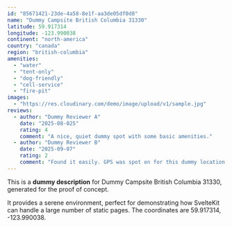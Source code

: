 ```yaml
---
id: "85671421-23de-4a58-8e1f-aa3de05df0d8"
name: "Dummy Campsite British Columbia 31330"
latitude: 59.917314
longitude: -123.990038
continent: "north-america"
country: "canada"
region: "british-columbia"
amenities:
  - "water"
  - "tent-only"
  - "dog-friendly"
  - "cell-service"
  - "fire-pit"
images:
  - "https://res.cloudinary.com/demo/image/upload/v1/sample.jpg"
reviews:
  - author: "Dummy Reviewer A"
    date: "2025-08-025"
    rating: 4
    comment: "A nice, quiet dummy spot with some basic amenities."
  - author: "Dummy Reviewer B"
    date: "2025-09-07"
    rating: 2
    comment: "Found it easily. GPS was spot on for this dummy location."
---
```


This is a **dummy description** for Dummy Campsite British Columbia 31330, generated for the proof of concept.

It provides a serene environment, perfect for demonstrating how SvelteKit can handle a large number of static pages. The coordinates are 59.917314, -123.990038.
